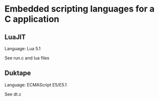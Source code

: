 # Embedded scripting languages for a C application

## LuaJIT

Language: Lua 5.1

See run.c and lua files

## Duktape

Language: ECMAScript E5/E5.1

See dt.c
